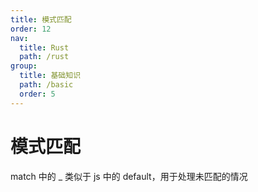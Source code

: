 ```yaml
---
title: 模式匹配
order: 12
nav:
  title: Rust
  path: /rust
group:
  title: 基础知识
  path: /basic
  order: 5
---
```


# 模式匹配

match 中的 \_ 类似于 js 中的 default，用于处理未匹配的情况

